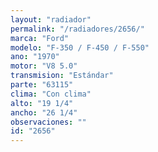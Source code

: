 ```yaml
---
layout: "radiador"
permalink: "/radiadores/2656/"
marca: "Ford"
modelo: "F-350 / F-450 / F-550"
ano: "1970"
motor: "V8 5.0"
transmision: "Estándar"
parte: "63115"
clima: "Con clima"
alto: "19 1/4"
ancho: "26 1/4"
observaciones: ""
id: "2656"
---
```



